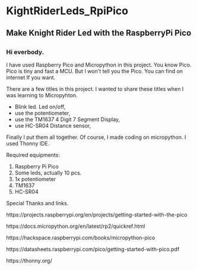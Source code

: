 # KightRiderLeds_RpiPico
<h2>Make Knight Rider Led with the RaspberryPi Pico<h2>


<h3>Hi everbody.</h3> 

I have used Raspberry Pico and Micropython in this project. 
You know Pico. Pico is tiny and fast a MCU. But I won't tell you the Pico. You can find on internet If you want.

There are a few titles in this project. I wanted to share these titles when I was learning to Micropyhton.

- Blink led. Led on/off,
- use the potentiometer,
- use the TM1637 4 Digit 7 Segment Display,
- use HC-SR04 Distance sensor,

Finally I put them all together. Of course, I made coding on micropython. I used Thonny IDE.

Required equipments:
1. Raspberry Pi Pico
2. Some leds, actually 10 pcs.
3. 1x potentiometer
4. TM1637
5. HC-SR04 


Special Thanks and links.

<p>https://projects.raspberrypi.org/en/projects/getting-started-with-the-pico</p>
  <p>https://docs.micropython.org/en/latest/rp2/quickref.html</p>
  <p>https://hackspace.raspberrypi.com/books/micropython-pico</p>
  <p>https://datasheets.raspberrypi.com/pico/getting-started-with-pico.pdf</p>
  <p>https://thonny.org/</p>
